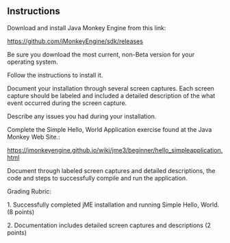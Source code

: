 <h2>Instructions</h2>
<p>Download and install Java Monkey Engine from this link:</p>
<p><a rel="noopener" href="https://github.com/jMonkeyEngine/sdk/releases">https://github.com/jMonkeyEngine/sdk/releases</a></p>
<p>Be sure you download the most current, non-Beta version for your operating system.</p>
<p>Follow the instructions to install it.</p>
<p>Document your installation through several screen captures. Each screen capture should be labeled and included a detailed description of the what event occurred during the screen capture.</p>
<p>Describe any issues you had during your installation.</p>
<p>Complete the Simple Hello, World Application exercise found at the Java Monkey Web Site.:</p>
<p><a rel="noopener" href="https://jmonkeyengine.github.io/wiki/jme3/beginner/hello_simpleapplication.html">https://jmonkeyengine.github.io/wiki/jme3/beginner/hello_simpleapplication.html</a></p>
<p>Document through labeled screen captures and detailed descriptions, the code and steps to successfully compile and run the application.</p>
<p>Grading Rubric:</p>
<p>1. Successfully completed jME installation and running Simple Hello, World. (8 points)</p>
<p>2. Documentation includes detailed screen captures and descriptions (2 points)</p>